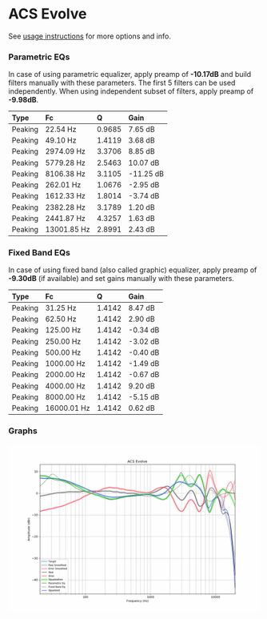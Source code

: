 # ACS Evolve
See [usage instructions](https://github.com/jaakkopasanen/AutoEq#usage) for more options and info.

### Parametric EQs
In case of using parametric equalizer, apply preamp of **-10.17dB** and build filters manually
with these parameters. The first 5 filters can be used independently.
When using independent subset of filters, apply preamp of **-9.98dB**.

| Type    | Fc          |      Q | Gain      |
|:--------|:------------|:-------|:----------|
| Peaking | 22.54 Hz    | 0.9685 | 7.65 dB   |
| Peaking | 49.10 Hz    | 1.4119 | 3.68 dB   |
| Peaking | 2974.09 Hz  | 3.3706 | 8.85 dB   |
| Peaking | 5779.28 Hz  | 2.5463 | 10.07 dB  |
| Peaking | 8106.38 Hz  | 3.1105 | -11.25 dB |
| Peaking | 262.01 Hz   | 1.0676 | -2.95 dB  |
| Peaking | 1612.33 Hz  | 1.8014 | -3.74 dB  |
| Peaking | 2382.28 Hz  | 3.1789 | 1.20 dB   |
| Peaking | 2441.87 Hz  | 4.3257 | 1.63 dB   |
| Peaking | 13001.85 Hz | 2.8991 | 2.43 dB   |

### Fixed Band EQs
In case of using fixed band (also called graphic) equalizer, apply preamp of **-9.30dB**
(if available) and set gains manually with these parameters.

| Type    | Fc          |      Q | Gain     |
|:--------|:------------|:-------|:---------|
| Peaking | 31.25 Hz    | 1.4142 | 8.47 dB  |
| Peaking | 62.50 Hz    | 1.4142 | 2.90 dB  |
| Peaking | 125.00 Hz   | 1.4142 | -0.34 dB |
| Peaking | 250.00 Hz   | 1.4142 | -3.02 dB |
| Peaking | 500.00 Hz   | 1.4142 | -0.40 dB |
| Peaking | 1000.00 Hz  | 1.4142 | -1.49 dB |
| Peaking | 2000.00 Hz  | 1.4142 | -0.67 dB |
| Peaking | 4000.00 Hz  | 1.4142 | 9.20 dB  |
| Peaking | 8000.00 Hz  | 1.4142 | -5.15 dB |
| Peaking | 16000.01 Hz | 1.4142 | 0.62 dB  |

### Graphs
![](./ACS%20Evolve.png)